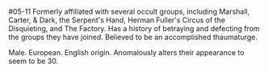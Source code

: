#05-11
Formerly affiliated with several occult groups, including Marshall, Carter, & Dark, the Serpent's Hand, Herman Fuller's Circus of the Disquieting, and The Factory. Has a history of betraying and defecting from the groups they have joined. Believed to be an accomplished thaumaturge.

Male. European. English origin. Anomalously alters their appearance to seem to be 30.